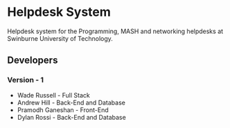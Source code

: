 # Helpdesk System
Helpdesk system for the Programming, MASH and networking helpdesks at Swinburne University of Technology.

## Developers
### Version - 1
* Wade Russell - Full Stack
* Andrew Hill - Back-End and Database
* Pramodh Ganeshan - Front-End
* Dylan Rossi - Back-End and Database
